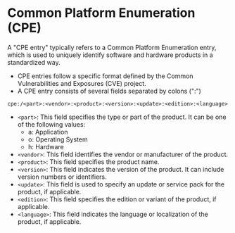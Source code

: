 # Common Platform Enumeration (CPE)
A "CPE entry" typically refers to a Common Platform Enumeration entry, which is used to uniquely identify software and hardware products in a standardized way. 

- CPE entries follow a specific format defined by the Common Vulnerabilities and Exposures (CVE) project. 
- A CPE entry consists of several fields separated by colons (":")

```
cpe:/<part>:<vendor>:<product>:<version>:<update>:<edition>:<language>
```

- ```<part>```: This field specifies the type or part of the product. It can be one of the following values:
  - a: Application
  - o: Operating System
  - h: Hardware
- ```<vendor>```: This field identifies the vendor or manufacturer of the product.
- ```<product>```: This field specifies the product name.
- ```<version>```: This field indicates the version of the product. It can include version numbers or identifiers.
- ```<update>```: This field is used to specify an update or service pack for the product, if applicable.
- ```<edition>```: This field specifies the edition or variant of the product, if applicable.
- ```<language>```: This field indicates the language or localization of the product, if applicable.
